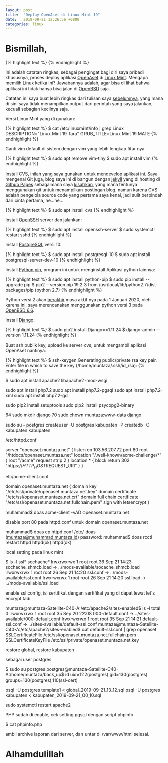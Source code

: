 ```yaml
---
layout: post
title:  "Deploy OpenAset di Linux Mint 19"
date:   2019-09-21 12:26:56 +0800
categories: linux
---
```


# Bismillah,
{% highlight text %}
{% endhighlight %}

Ini adalah catatan ringkas, sebagai pengingat bagi diri saya pribadi khususnya,
proses deploy aplikasi [OpenAset](https://github.com/muntaza/Open-Aset) di
[Linux Mint](https://www.linuxmint.com/).
Mengapa memilih Linux ketika ini? Jawabannya adalah, agar bisa di lihat bahwa aplikasi
ini tidak hanya bisa jalan di [OpenBSD](https://www.openbsd.org/) saja.

Catatan ini saya buat lebih ringkas dari tulisan saya
[sebelumnya](https://www.muntaza.id/openbsd/2019/03/17/deploy-openbsd1.html), yang mana
di sini saya tidak menampilkan output dari perintah yang saya jalankan, kecuali
sebagian kecilnya saja.


Versi Linux Mint yang di gunakan:

{% highlight text %}
$ cat /etc/linuxmint/info | grep Linux
DESCRIPTION="Linux Mint 19 Tara"
GRUB_TITLE=Linux Mint 19 MATE
{% endhighlight %}

Ganti vim default di sistem dengan vim yang lebih lengkap fitur nya.

{% highlight text %}
$ sudo apt remove vim-tiny
$ sudo apt install vim
{% endhighlight %}

Install CVS, inilah yang saya gunakan untuk mendevelop aplikasi ini. Saya mengenal
Git juga, blog saya ini di bangun dengan
[jekyll](https://jekyllrb.com/) yang di hosting di [Github Pages](https://pages.github.com/) sebagaimana saya
[kisahkan](https://www.muntaza.id/kisah/2018/12/04/github-pages-jekyll.html),
yang mana tentunya menggunakan git untuk menampilkan postingan blog,
namun karena CVS adalah pengelola source code yang pertama saya kenal,
jadi sulit berpindah dari cinta pertama, he...he...

{% highlight text %}
$ sudo apt install cvs
{% endhighlight %}

Install [OpenSSH](https://www.openssh.com/) server dan jalankan:

{% highlight text %}
$ sudo apt install openssh-server
$ sudo systemctl restart sshd
{% endhighlight %}

Install [PostgreSQL](https://www.postgresql.org/) versi 10:

{% highlight text %}
$ sudo apt install postgresql-10
$ sudo apt install postgresql-server-dev-10
{% endhighlight %}

Install [Python pip](https://pypi.org/project/pip/), program ini untuk menginstall
Aplikasi python lainnya:

{% highlight text %}
$ sudo apt install python-pip
$ sudo pip install --upgrade pip
$ pip2 --version
pip 19.2.3 from /usr/local/lib/python2.7/dist-packages/pip (python 2.7)
{% endhighlight %}

Python versi 2 akan [berakhir](https://www.python.org/doc/sunset-python-2/) masa aktif
nya pada 1 Januari 2020, oleh karena ini, saya merencanakan menggunakan
python versi 3 pada [OpenBSD 6.6](https://www.openbsd.org/66.html).


Install [Django](https://www.djangoproject.com/):

{% highlight text %}
$ sudo pip2 install Django==1.11.24
$ django-admin --version
1.11.24
{% endhighlight %}


Buat ssh publik key, upload ke server cvs, untuk mengambil
aplikasi OpenAset nantinya.

{% highlight text %}
$ ssh-keygen
Generating public/private rsa key pair.
Enter file in which to save the key (/home/muntaza/.ssh/id_rsa):
{% endhighlight %}


$ sudo apt install apache2 libapache2-mod-wsgi

sudo apt install php7.2
sudo apt install php7.2-pgsql
sudo apt install php7.2-xml
sudo apt install php7.2-gd


sudo pip2 install setuptools
sudo pip2 install psycopg2-binary


   64  sudo mkdir django
   70  sudo chown muntaza:www-data django

sudo su - postgres
createuser -U postgres kabupaten -P
createdb -O kabupaten kabupaten

/etc/httpd.conf

server "openaset.muntaza.net" {
        listen on 103.56.207.72 port 80
        root "/htdocs/openaset.muntaza.net"
        location "/.well-known/acme-challenge/*" {
                root "/acme"
                request strip 2
        }
        location * {
                block return 302 "https://$HTTP_HOST$REQUEST_URI"
        }
}


etc/acme-client.conf

domain openaset.muntaza.net {
        domain key "/etc/ssl/private/openaset.muntaza.net.key"
        domain certificate "/etc/ssl/openaset.muntaza.net.crt"
        domain full chain certificate "/etc/ssl/openaset.muntaza.net.fullchain.pem"
        sign with letsencrypt
}


muhammad$ doas acme-client -vAD openaset.muntaza.net


disable port 80 pada httpd.conf untuk domain openaset.muntaza.net

muhammad$ doas cp httpd.conf /etc/
doas (muntaza@muhammad.muntaza.id) password:
muhammad$ doas rcctl restart httpd
httpd(ok)
httpd(ok)



local setting pada linux mint


$ ls -l ssl* sochache*
lrwxrwxrwx 1 root root 36 Sep 21 14:23 sochache_shmcb.load -> ../mods-available/socache_shmcb.load
lrwxrwxrwx 1 root root 26 Sep 21 14:20 ssl.conf -> ../mods-available/ssl.conf
lrwxrwxrwx 1 root root 26 Sep 21 14:20 ssl.load -> ../mods-available/ssl.load

enable ssl config, isi sertifikat dengan sertifikat yang di dapat lewat let's encrypt tadi.

muntaza@muntaza-Satellite-C40-A:/etc/apache2/sites-enabled$ ls -l
total 0
lrwxrwxrwx 1 root root 35 Sep 20 22:08 000-default.conf -> ../sites-available/000-default.conf
lrwxrwxrwx 1 root root 35 Sep 21 14:21 default-ssl.conf -> ../sites-available/default-ssl.conf
muntaza@muntaza-Satellite-C40-A:/etc/apache2/sites-enabled$ cat default-ssl.conf | grep openaset
		SSLCertificateFile	/etc/ssl/openaset.muntaza.net.fullchain.pem
		SSLCertificateKeyFile /etc/ssl/private/openaset.muntaza.net.key

restore global, restore kabupaten

sebagai user postgres

$ sudo su postgres
postgres@muntaza-Satellite-C40-A:/home/muntaza/back_up$ id
uid=122(postgres) gid=130(postgres) groups=130(postgres),110(ssl-cert)

psql -U postgres template1 < global_2019-09-21_13_12.sql
psql -U postgres kabupaten < kabupaten_2019-09-21_00_10.sql

sudo systemctl restart apache2


PHP sudah di enable, cek setting pgsql dengan script phpinfo

$ cat phpinfo.php
<?php
phpinfo();
?>

ambil archive laporan dari server, dan untar di /var/www/html
selesai.
# Alhamdulillah
